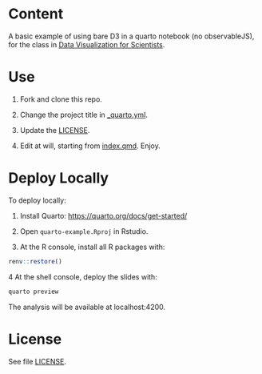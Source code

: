 # Content

A basic example of using bare D3 in a quarto notebook (no observableJS), for the class in [Data Visualization for Scientists](https://github.com/othomantegazza/dataviz-for-scientists-slides/).

# Use

1. Fork and clone this repo.

2. Change the project title in [_quarto.yml](_quarto.yml).

3. Update the [LICENSE](LICENSE). 

4. Edit at will, starting from [index.qmd](index.qmd). Enjoy.

# Deploy Locally

To deploy locally:

1. Install Quarto: https://quarto.org/docs/get-started/

2. Open `quarto-example.Rproj` in Rstudio.

3. At the R console, install all R packages with:

```r
renv::restore()
```

4 At the shell console, deploy the slides with:

```sh
quarto preview
```

The analysis will be available at localhost:4200.

# License

See file [LICENSE](LICENSE).
